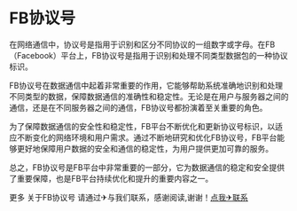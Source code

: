 # FB协议号

在网络通信中，协议号是指用于识别和区分不同协议的一组数字或字母。在FB（Facebook）平台上，FB协议号是指用于识别和处理不同类型数据包的一种协议标识。

FB协议号在数据通信中起着非常重要的作用，它能够帮助系统准确地识别和处理不同类型的数据，保障数据通信的准确性和稳定性。无论是在用户与服务器之间的通信，还是在不同服务器之间的通信，FB协议号都扮演着至关重要的角色。

为了保障数据通信的安全性和稳定性，FB平台不断优化和更新协议号标识，以适应不断变化的网络环境和用户需求。通过不断地研究和优化FB协议号，FB平台能够更好地保障用户数据的安全和通信的稳定性，为用户提供更加可靠的服务。

总之，FB协议号是FB平台中非常重要的一部分，它为数据通信的稳定和安全提供了重要保障，也是FB平台持续优化和提升的重要内容之一。

更多 关于FB协议号 请通过✈与我们联系，感谢阅读,谢谢！[点我✈联系](https://a.k02.cc)